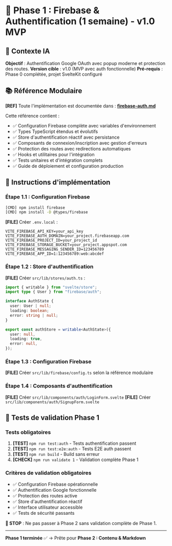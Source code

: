 # 🔐 Phase 1 : Firebase & Authentification (1 semaine) - v1.0 MVP

## 🎯 Contexte IA

**Objectif** : Authentification Google OAuth avec popup moderne et protection des routes.
**Version cible** : v1.0 (MVP avec auth fonctionnelle)
**Pré-requis** : Phase 0 complétée, projet SvelteKit configuré

## 📚 Référence Modulaire

**[REF]** Toute l'implémentation est documentée dans : **[firebase-auth.md](../references/auth/firebase-auth.md)**

Cette référence contient :

- ✅ Configuration Firebase complète avec variables d'environnement
- ✅ Types TypeScript étendus et évolutifs
- ✅ Store d'authentification réactif avec persistance
- ✅ Composants de connexion/inscription avec gestion d'erreurs
- ✅ Protection des routes avec redirections automatiques
- ✅ Hooks et utilitaires pour l'intégration
- ✅ Tests unitaires et d'intégration complets
- ✅ Guide de déploiement et configuration production

## 🚀 Instructions d'implémentation

### Étape 1.1 : Configuration Firebase

```bash
[CMD] npm install firebase
[CMD] npm install -D @types/firebase
```

**[FILE]** Créer `.env.local` :

```env
VITE_FIREBASE_API_KEY=your_api_key
VITE_FIREBASE_AUTH_DOMAIN=your_project.firebaseapp.com
VITE_FIREBASE_PROJECT_ID=your_project_id
VITE_FIREBASE_STORAGE_BUCKET=your_project.appspot.com
VITE_FIREBASE_MESSAGING_SENDER_ID=123456789
VITE_FIREBASE_APP_ID=1:123456789:web:abcdef
```

### Étape 1.2 : Store d'authentification

**[FILE]** Créer `src/lib/stores/auth.ts` :

```typescript
import { writable } from "svelte/store";
import type { User } from "firebase/auth";

interface AuthState {
  user: User | null;
  loading: boolean;
  error: string | null;
}

export const authStore = writable<AuthState>({
  user: null,
  loading: true,
  error: null,
});
```

### Étape 1.3 : Configuration Firebase

**[FILE]** Créer `src/lib/firebase/config.ts` selon la référence modulaire

### Étape 1.4 : Composants d'authentification

**[FILE]** Créer `src/lib/components/auth/LoginForm.svelte`
**[FILE]** Créer `src/lib/components/auth/SignupForm.svelte`

## 🧪 Tests de validation Phase 1

### Tests obligatoires

1. **[TEST]** `npm run test:auth` - Tests authentification passent
2. **[TEST]** `npm run test:e2e:auth` - Tests E2E auth passent
3. **[TEST]** `npm run build` - Build sans erreur
4. **[CHECK]** `npm run validate 1` - Validation complète Phase 1

### Critères de validation obligatoires

- ✅ Configuration Firebase opérationnelle
- ✅ Authentification Google fonctionnelle
- ✅ Protection des routes active
- ✅ Store d'authentification réactif
- ✅ Interface utilisateur accessible
- ✅ Tests de sécurité passants

**🚫 STOP** : Ne pas passer à Phase 2 sans validation complète de Phase 1.

---

**Phase 1 terminée** ✅ → Prête pour **Phase 2 : Contenu & Markdown**
